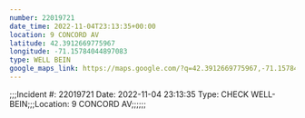 ```yaml
---
number: 22019721
date_time: 2022-11-04T23:13:35+00:00
location: 9 CONCORD AV
latitude: 42.3912669775967
longitude: -71.15784044897083
type: WELL BEIN
google_maps_link: https://maps.google.com/?q=42.3912669775967,-71.15784044897083
---
```


;;;Incident #: 22019721  Date: 2022-11-04 23:13:35   Type: CHECK WELL-BEIN;;;Location: 9 CONCORD AV;;;;;;
